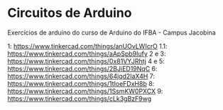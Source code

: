 # Circuitos de Arduino

Exercícios de arduino do curso de Arduino do IFBA - Campus Jacobina

1: https://www.tinkercad.com/things/anUOvLWIcrO
1.1: https://www.tinkercad.com/things/aApSpb9Iufy
2 e 3: https://www.tinkercad.com/things/0x81VYJRhtj
4 e 5: https://www.tinkercad.com/things/2BJiED19NqC
6: https://www.tinkercad.com/things/64jqd2IaX4H
7: https://www.tinkercad.com/things/1tIoeFDxH8b
8: https://www.tinkercad.com/things/1SsmKW0PXCX
9: https://www.tinkercad.com/things/cLk3gBzF9wg
